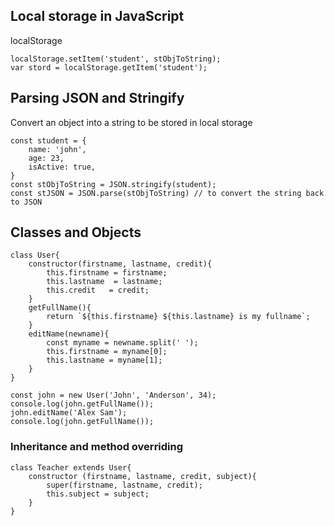 
## Local storage in JavaScript
localStorage
```
localStorage.setItem('student', stObjToString);
var stord = localStorage.getItem('student');
```
## Parsing JSON and Stringify
Convert an object into a string to be stored in local storage
```
const student = {
	name: 'john',
	age: 23,
	isActive: true,
}
const stObjToString = JSON.stringify(student);
const stJSON = JSON.parse(stObjToString) // to convert the string back to JSON 
```

## Classes and Objects
```
class User{
    constructor(firstname, lastname, credit){
        this.firstname = firstname;
        this.lastname  = lastname;
        this.credit   = credit;
    }
    getFullName(){
        return `${this.firstname} ${this.lastname} is my fullname`;
    }
    editName(newname){
        const myname = newname.split(' ');
        this.firstname = myname[0];
        this.lastname = myname[1];
    }
}    

const john = new User('John', 'Anderson', 34);
console.log(john.getFullName());
john.editName('Alex Sam');
console.log(john.getFullName());
```

### Inheritance and method overriding
```
class Teacher extends User{
    constructor (firstname, lastname, credit, subject){
        super(firstname, lastname, credit);
        this.subject = subject;
    }
}
```	

